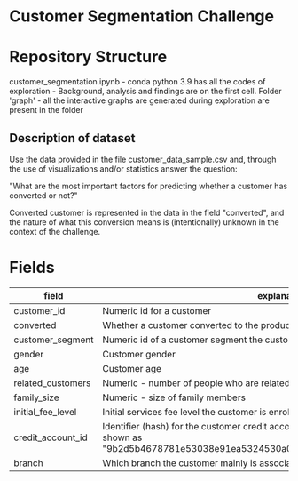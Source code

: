 # Customer Segmentation Challenge 

# Repository Structure

 customer_segmentation.ipynb - conda python 3.9 has all the codes of exploration - Background, analysis and findings are on the first cell.
 Folder 'graph' -  all the interactive graphs are generated during exploration are present in the folder

## Description of dataset
Use the data provided in the file customer_data_sample.csv and, through the use of visualizations and/or statistics answer the question:

"What are the most important factors for predicting whether a customer has converted or not?"

Converted customer is represented in the data in the field "converted", and the nature of what this conversion means is (intentionally) unknown in the context of the challenge.

# Fields

| field | explanation |
|---|---|
| customer_id | Numeric id for a customer
| converted | Whether a customer converted to the product (1) or not (0)
| customer_segment | Numeric id of a customer segment the customer belongs to
| gender | Customer gender
| age | Customer age
| related_customers | Numeric - number of people who are related to the customer
| family_size | Numeric - size of family members
| initial_fee_level | Initial services fee level the customer is enrolled to
| credit_account_id | Identifier (hash) for the customer credit account. If customer has none, they are shown as "9b2d5b4678781e53038e91ea5324530a03f27dc1d0e5f6c9bc9d493a23be9de0"
| branch | Which branch the customer mainly is associated with |
